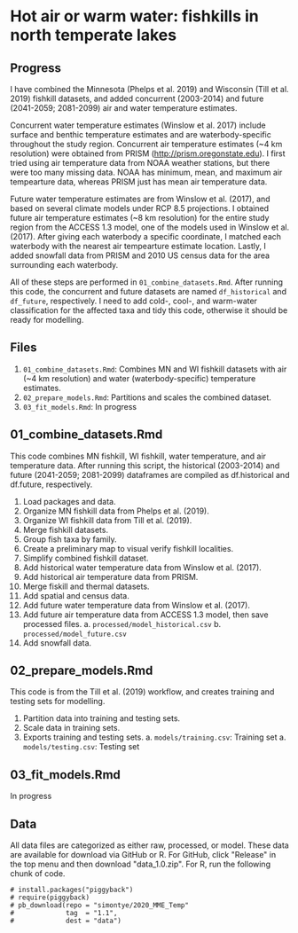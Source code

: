 # Hot air or warm water: fishkills in north temperate lakes

## Progress
I have combined the Minnesota (Phelps et al. 2019) and Wisconsin (Till et al. 2019) fishkill datasets, and added concurrent (2003-2014) and future (2041-2059; 2081-2099) air and water temperature estimates.

Concurrent water temperature estimates (Winslow et al. 2017) include surface and benthic temperature estimates and are waterbody-specific throughout the study region. Concurrent air temperature estimates (~4 km resolution) were obtained from PRISM (http://prism.oregonstate.edu). I first tried using air temperature data from NOAA weather stations, but there were too many missing data. NOAA has minimum, mean, and maximum air tempearture data, whereas PRISM just has mean air temperature data.

Future water temperature estimates are from Winslow et al. (2017), and based on several climate models under RCP 8.5 projections. I obtained future air temperature estimates (~8 km resolution) for the entire study region from the ACCESS 1.3 model, one of the models used in Winslow et al. (2017). After giving each waterbody a specific coordinate, I matched each waterbody with the nearest air tempearture estimate location. Lastly, I added snowfall data from PRISM and 2010 US census data for the area surrounding each waterbody.

All of these steps are performed in `01_combine_datasets.Rmd`. After running this code, the concurrent and future datasets are named `df_historical` and `df_future`, respectively. I need to add cold-, cool-, and warm-water classification for the affected taxa and tidy this code, otherwise it should be ready for modelling.

## Files
1. `01_combine_datasets.Rmd`: Combines MN and WI fishkill datasets with air (~4 km resolution) and water (waterbody-specific) temperature estimates.
2. `02_prepare_models.Rmd`: Partitions and scales the combined dataset.
3. `03_fit_models.Rmd`: In progress

## 01_combine_datasets.Rmd
This code combines MN fishkill, WI fishkill, water temperature, and air temperature data. After running this script, the historical (2003-2014) and future (2041-2059; 2081-2099) dataframes are compiled as df.historical and df.future, respectively.

1. Load packages and data.
2. Organize MN fishkill data from Phelps et al. (2019).
3. Organize WI fishkill data from Till et al. (2019).
4. Merge fishkill datasets.
5. Group fish taxa by family.
6. Create a preliminary map to visual verify fishkill localities.
7. Simplify combined fishkill dataset.
8. Add historical water temperature data from Winslow et al. (2017).
9. Add historical air temperature data from PRISM.
10. Merge fiskill and thermal datasets.
11. Add spatial and census data.
12. Add future water temperature data from Winslow et al. (2017).
13. Add future air temperature data from ACCESS 1.3 model, then save processed files.
	a. `processed/model_historical.csv`
	b. `processed/model_future.csv`
14. Add snowfall data.

## 02_prepare_models.Rmd
This code is from the Till et al. (2019) workflow, and creates training and testing sets for modelling.

1. Partition data into training and testing sets.
2. Scale data in training sets.
3. Exports training and testing sets.
	a. `models/training.csv`: Training set
	a. `models/testing.csv`: Testing set
	
## 03_fit_models.Rmd
In progress

## Data
All data files are categorized as either raw, processed, or model. These data are available for download via GitHub or R.
For GitHub, click "Release" in the top menu and then download "data_1.0.zip".
For R, run the following chunk of code.

```{R: Download data files}
# install.packages("piggyback")
# require(piggyback)
# pb_download(repo = "simontye/2020_MME_Temp" 
#             tag  = "1.1",
#             dest = "data")
```